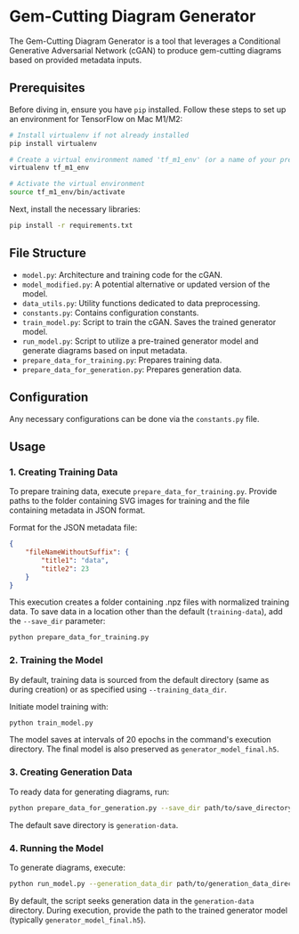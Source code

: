 
# Gem-Cutting Diagram Generator

The Gem-Cutting Diagram Generator is a tool that leverages a Conditional Generative Adversarial Network (cGAN) to produce gem-cutting diagrams based on provided metadata inputs.

## Prerequisites

Before diving in, ensure you have `pip` installed. Follow these steps to set up an environment for TensorFlow on Mac M1/M2:

```bash
# Install virtualenv if not already installed
pip install virtualenv

# Create a virtual environment named 'tf_m1_env' (or a name of your preference)
virtualenv tf_m1_env

# Activate the virtual environment
source tf_m1_env/bin/activate
```

Next, install the necessary libraries:

```bash
pip install -r requirements.txt
```

## File Structure

- `model.py`: Architecture and training code for the cGAN.
- `model_modified.py`: A potential alternative or updated version of the model.
- `data_utils.py`: Utility functions dedicated to data preprocessing.
- `constants.py`: Contains configuration constants.
- `train_model.py`: Script to train the cGAN. Saves the trained generator model.
- `run_model.py`: Script to utilize a pre-trained generator model and generate diagrams based on input metadata.
- `prepare_data_for_training.py`: Prepares training data.
- `prepare_data_for_generation.py`: Prepares generation data.

## Configuration

Any necessary configurations can be done via the `constants.py` file.

## Usage

### 1. Creating Training Data

To prepare training data, execute `prepare_data_for_training.py`. Provide paths to the folder containing SVG images for training and the file containing metadata in JSON format.

Format for the JSON metadata file:

```json
{
	"fileNameWithoutSuffix": {
		"title1": "data",
		"title2": 23
	}
}
```

This execution creates a folder containing .npz files with normalized training data. To save data in a location other than the default (`training-data`), add the `--save_dir` parameter:

```bash
python prepare_data_for_training.py
```

### 2. Training the Model

By default, training data is sourced from the default directory (same as during creation) or as specified using `--training_data_dir`.

Initiate model training with:

```bash
python train_model.py
```

The model saves at intervals of 20 epochs in the command's execution directory. The final model is also preserved as `generator_model_final.h5`.

### 3. Creating Generation Data

To ready data for generating diagrams, run:

```bash
python prepare_data_for_generation.py --save_dir path/to/save_directory
```

The default save directory is `generation-data`.

### 4. Running the Model

To generate diagrams, execute:

```bash
python run_model.py --generation_data_dir path/to/generation_data_directory
```

By default, the script seeks generation data in the `generation-data` directory. During execution, provide the path to the trained generator model (typically `generator_model_final.h5`).

